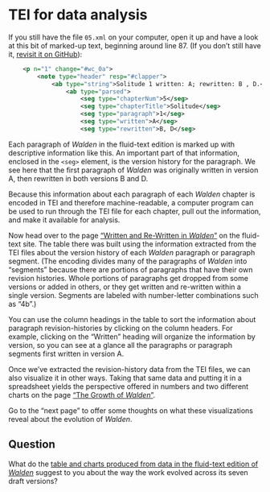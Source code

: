 # TEI for data analysis

If you still have the file `05.xml` on your computer, open it up and have a look at this bit of marked-up text, beginning around line 87. (If you don’t still have it, [revisit it on GitHub](https://github.com/milnegeneseo/fluid_text/blob/master/tei/05.xml)):

```xml
    <p n="1" change="#wc_0a">
        <note type="header" resp="#clapper">
            <ab type="string">Solitude 1 written: A; rewritten: B , D.</ab>
                <ab type="parsed">
                    <seg type="chapterNum">5</seg>
                    <seg type="chapterTitle">Solitude</seg>
                    <seg type="paragraph">1</seg>
                    <seg type="written">A</seg>
                    <seg type="rewritten">B, D</seg>
```

Each paragraph of *Walden* in the fluid-text edition is marked up with descriptive information like this. An important part of that information, enclosed in the `<seg>` element, is the version history for the paragraph. We see here that the first paragraph of *Walden* was originally written in version A, then rewritten in both versions B and D.

Because this information about each paragraph of each *Walden* chapter is encoded in TEI and therefore machine-readable, a computer program can be used to run through the TEI file for each chapter, pull out the information, and make it available for analysis.

Now head over to the page [“Written and Re-Written in *Walden*”](https://digitalthoreau.org/written-and-re-written/) on the fluid-text site. The table there was built using the information extracted from the TEI files about the version history of each *Walden* paragraph or paragraph segment. (The encoding divides many of the paragraphs of *Walden* into “segments” because there are portions of paragraphs that have their own revision histories. Whole portions of paragraphs get dropped from some versions or added in others, or they get written and re-written within a single version. Segments are labeled with number-letter combinations such as “4b”.)

You can use the column headings in the table to sort the information about paragraph revision-histories by clicking on the column headers. For example, clicking on the “Written” heading will organize the information by version, so you can see at a glance all the paragraphs or paragraph segments first written in version A.

Once we’ve extracted the revision-history data from the TEI files, we can also visualize it in other ways. Taking that same data and putting it in a spreadsheet yields the perspective offered in numbers and two different charts on the page [“The Growth of *Walden*”](https://digitalthoreau.org/the-growth-of-walden/).

Go to the “next page” to offer some thoughts on what these visualizations reveal about the evolution of *Walden*.

## Question

<p>What do the <a href="https://digitalthoreau.org/data-and-visualizations">table and charts produced from data in the fluid-text edition of <em>Walden</em></a> suggest to you about the way the work evolved across its seven draft versions?</p>